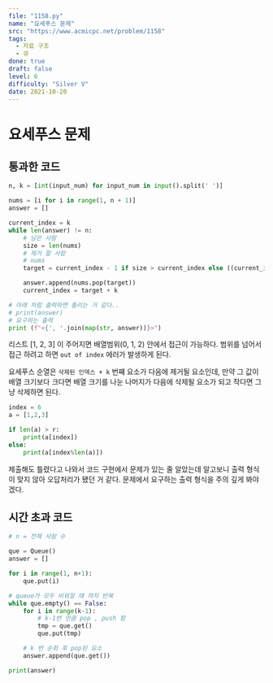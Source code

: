 ```yaml
---
file: "1158.py"
name: "요세푸스 문제"
src: "https://www.acmicpc.net/problem/1158"
tags: 
  - 자료 구조
  - 큐
done: true
draft: false
level: 6
difficulty: "Silver V"
date: 2021-10-20
---
```


# 요세푸스 문제

## 통과한 코드

```python
n, k = [int(input_num) for input_num in input().split(' ')]

nums = [i for i in range(1, n + 1)]
answer = []

current_index = k
while len(answer) != n:
    # 남은 사람
    size = len(nums)
    # 제거 할 사람
    # nums
    target = current_index - 1 if size > current_index else ((current_index-1) % size)

    answer.append(nums.pop(target))
    current_index = target + k

# 아래 처럼 출력하면 틀리는 거 같다..
# print(answer)
# 요구하는 출력
print (f"<{', '.join(map(str, answer))}>")
```

리스트 [1, 2, 3] 이 주어지면 배열범위(0, 1, 2) 안에서 접근이 가능하다. 범위를 넘어서 접근 하려고 하면 `out of index` 에러가 발생하게 된다.

요세푸스 순열은 `삭제된 인덱스 + k` 번쨰 요소가 다음에 제거될 요소인데, 만약 그 값이 배열 크기보다 크다면 배열 크기를 나눈 나머지가 다음에 삭제될 요소가 되고 작다면 그냥 삭제하면 된다.

```python
index = 6
a = [1,2,3]

if len(a) > r:
    print(a[index])
else:
    print(a[index%len(a)])
```

제출해도 틀렸다고 나와서 코드 구현에서 문제가 있는 줄 알았는데
알고보니 출력 형식이 맞지 않아 오답처리가 됐던 거 같다. 문제에서 요구하는 출력 형식을 주의 깊게 봐야겠다.

## 시간 초과 코드

```python
# n = 전체 사람 수

que = Queue()
answer = []

for i in range(1, n+1):
    que.put(i)

# queue가 모두 비워질 때 까지 반복
while que.empty() == False:
    for i in range(k-1):
        # k-1번 만큼 pop , push 함
        tmp = que.get()
        que.put(tmp)

    # k 번 순회 후 pop된 요소
    answer.append(que.get())

print(answer)
```

